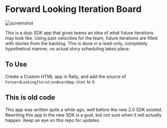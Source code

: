 # Forward Looking Iteration Board

![screenshot](https://raw.github.com/RallyApps/ForwardLookingIterationBoard/master/flib.png)

This is a dojo SDK app that gives teams an idea of what future iterations may look like. Using past velocities for the team, future iterations are filled with stories from the backlog. This is done in a read-only, completely hypothetical manner, no actual story scheduling takes place.
  
## To Use
Create a Custom HTML app in Rally, and add the source of `ForwardLookingIterationBoardApp.html` to it.

## This is old code
This app was written quite a while ago, well before the new 2.0 SDK existed. Rewriting this app in the new SDK is a goal, but not sure when it will actually happen. Keep an eye on this repo for updates.
